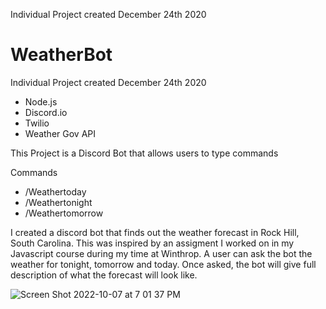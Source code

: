 Individual Project created December 24th 2020

<h1> WeatherBot </h1>



<p>
Individual Project created December 24th 2020 <p>

<ul>
 <li>Node.js</li>
<li>Discord.io </li>
<li>Twilio </li>
<li>Weather Gov API</li>
</ul>



<p>This Project is a Discord Bot that allows users to type commands </p>

<p> Commands</p>
<ul>
<li> /Weathertoday </li>
<li> /Weathertonight </li>
<li> /Weathertomorrow</li>
</ul>

<p>I created a discord bot that finds out the weather forecast in Rock Hill, South Carolina. This was inspired by an assigment I worked on in my Javascript course during my time at Winthrop. A user can ask the bot the weather for tonight, tomorrow and today. Once asked, the bot will give full description of what the forecast will look like. </p>

![Screen Shot 2022-10-07 at 7 01 37 PM](https://user-images.githubusercontent.com/59966636/197907289-5b486ca1-1181-4f81-a88b-1d5eb96831b8.png)

